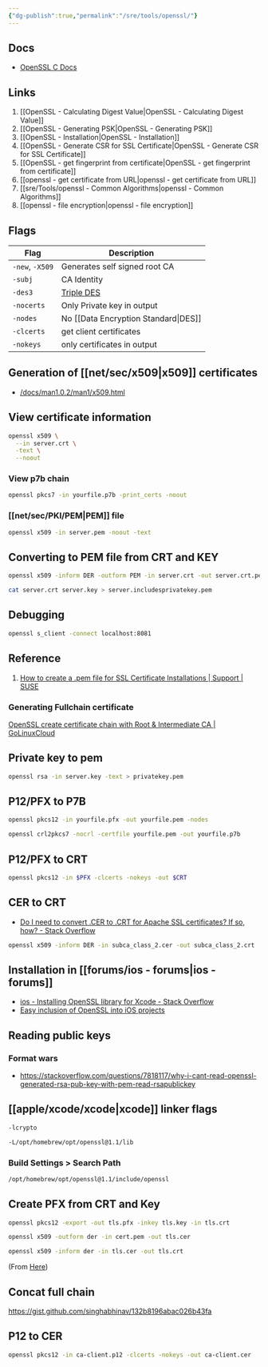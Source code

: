 ```yaml
---
{"dg-publish":true,"permalink":"/sre/tools/openssl/"}
---
```



## Docs

- [OpenSSL C Docs](https://commondatastorage.googleapis.com/chromium-boringssl-docs/rsa.h.html)

## Links

1. [[OpenSSL - Calculating Digest Value\|OpenSSL - Calculating Digest Value]]
2. [[OpenSSL - Generating PSK\|OpenSSL - Generating PSK]]
3. [[OpenSSL - Installation\|OpenSSL - Installation]]
4. [[OpenSSL - Generate CSR for SSL Certificate\|OpenSSL - Generate CSR for SSL Certificate]]
5. [[OpenSSL - get fingerprint from certificate\|OpenSSL - get fingerprint from certificate]]
6. [[openssl - get certificate from URL\|openssl - get certificate from URL]]
7. [[sre/Tools/openssl - Common Algorithms\|openssl - Common Algorithms]]
8. [[openssl - file encryption\|openssl - file encryption]]


## Flags


<div class="transclusion internal-embed is-loaded"><div class="markdown-embed">




| Flag            | Description                                            |
| --------------- | ------------------------------------------------------ |
| `-new`, `-X509` | Generates self signed root CA                          |
| `-subj`         | CA Identity                                            |
| `-des3`         | [Triple DES](https://en.wikipedia.org/wiki/Triple_DES) |
| `-nocerts`      | Only Private key in output                             |
| `-nodes`        | No [[Data Encryption Standard\|DES]]                   |
| `-clcerts`      | get client certificates                                |
| `-nokeys`       | only certificates in output                            |


</div></div>

## Generation of [[net/sec/x509\|x509]] certificates

- [/docs/man1.0.2/man1/x509.html](https://www.openssl.org/docs/man1.0.2/man1/x509.html)


## View certificate information

```bash
openssl x509 \
  --in server.crt \
  -text \
  --noout
```


### View p7b chain


```bash
openssl pkcs7 -in yourfile.p7b -print_certs -noout
```

### [[net/sec/PKI/PEM\|PEM]] file 

```bash
openssl x509 -in server.pem -noout -text
```

## Converting to PEM file from CRT and KEY

```bash
openssl x509 -inform DER -outform PEM -in server.crt -out server.crt.pem
```

```bash
cat server.crt server.key > server.includesprivatekey.pem
```

## Debugging

```bash
openssl s_client -connect localhost:8081
```

## Reference

1. [How to create a .pem file for SSL Certificate Installations | Support | SUSE](https://www.suse.com/support/kb/doc/?id=000018152)

### Generating Fullchain certificate 

[OpenSSL create certificate chain with Root & Intermediate CA | GoLinuxCloud](https://www.golinuxcloud.com/openssl-create-certificate-chain-linux/)


## Private key to pem


```bash
openssl rsa -in server.key -text > privatekey.pem
```


## P12/PFX to P7B

```bash
openssl pkcs12 -in yourfile.pfx -out yourfile.pem -nodes
```

```bash
openssl crl2pkcs7 -nocrl -certfile yourfile.pem -out yourfile.p7b
```


## P12/PFX to CRT

```bash
openssl pkcs12 -in $PFX -clcerts -nokeys -out $CRT
```

## CER to CRT

- [Do I need to convert .CER to .CRT for Apache SSL certificates? If so, how? - Stack Overflow](https://stackoverflow.com/a/37252887/7154462)

```bash
openssl x509 -inform DER -in subca_class_2.cer -out subca_class_2.crt
```

## Installation in [[forums/ios - forums\|ios - forums]]

- [ios - Installing OpenSSL library for Xcode - Stack Overflow](https://stackoverflow.com/questions/22692564/installing-openssl-library-for-xcode)
- [Easy inclusion of OpenSSL into iOS projects](https://atastypixel.com/easy-inclusion-of-openssl-into-iphone-app-projects/)


## Reading public keys

### Format wars

- https://stackoverflow.com/questions/7818117/why-i-cant-read-openssl-generated-rsa-pub-key-with-pem-read-rsapublickey

## [[apple/xcode/xcode\|xcode]] linker flags


```bash
-lcrypto
```

```bash
-L/opt/homebrew/opt/openssl@1.1/lib
```


### Build Settings > Search Path

```bash
/opt/homebrew/opt/openssl@1.1/include/openssl
```

## Create PFX from CRT and Key

```bash
openssl pkcs12 -export -out tls.pfx -inkey tls.key -in tls.crt
```



<div class="transclusion internal-embed is-loaded"><div class="markdown-embed">



```bash
openssl x509 -outform der -in cert.pem -out tls.cer
```

```bash
openssl x509 -inform der -in tls.cer -out tls.crt
```

(From [Here](https://serverfault.com/questions/992700/convert-der-cer-format-to-base64-cer))

</div></div>


## Concat full chain 


https://gist.github.com/singhabhinav/132b8196abac026b43fa



## P12 to CER

```bash
openssl pkcs12 -in ca-client.p12 -clcerts -nokeys -out ca-client.cer
```
